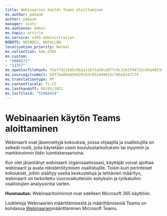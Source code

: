 ```yaml
---
title: Webinaarien käytön Teams aloittaminen
ms.author: pebaum
author: pebaum
manager: scotv
ms.audience: Admin
ms.topic: article
ms.service: o365-administration
ROBOTS: NOINDEX, NOFOLLOW
localization_priority: Normal
ms.collection: Adm_O365
ms.custom:
- "9006672"
- "11357"
ms.openlocfilehash: f5ef7d216d5c6b1a116f3a58cdd7fc9c3263f94732c45a403381b987381be37b
ms.sourcegitcommit: b5f7da89a650d2915dc652449623c78be6247175
ms.translationtype: MT
ms.contentlocale: fi-FI
ms.lasthandoff: 08/05/2021
ms.locfileid: "53964414"
---
```

# <a name="getting-started-with-teams-webinars"></a>Webinaarien käytön Teams aloittaminen

Webinaarit ovat jäsennettyjä kokouksia, joissa ohjaajilla ja osallistujilla on selkeät roolit, joita käytetään usein koulutustarkoituksiin tai myynnin ja markkinoinnin liidin luontiskenaarioina.

Kun olet järjestänyt webinaarit organisaatiossasi, käyttäjät voivat ajoittaa webinaarit ja avata rekisteröitymisen osallistujille. Toisin kuin perinteiset kokoukset, joihin sisältyy useita keskusteluja ja tehtävien määritys, webinaarit on tarkoitettu vuorovaikutteisiin esityksiin ja työkaluihin osallistujien analysointia varten.

**Huomautus:** Webinaaritoiminnot ovat edelleen Microsoft 365 käyttöön. 

Lisätietoja Webinaarien määrittämisestä ja määrittämisestä Teams on kohdassa [Webinaarien](/microsoftteams/set-up-webinars)määrittäminen Microsoft Teams.